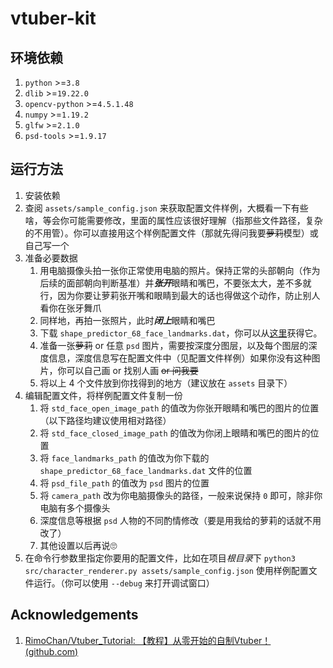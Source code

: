 # vtuber-kit

## 环境依赖

1. `python` >=`3.8`
2. `dlib` >=`19.22.0`
3. `opencv-python` >=`4.5.1.48`
4. `numpy` >=`1.19.2`
5. `glfw` >=`2.1.0`
6. `psd-tools` >=`1.9.17`

## 运行方法

1. 安装依赖
2. 查阅 `assets/sample_config.json` 来获取配置文件样例，大概看一下有些啥，等会你可能需要修改，里面的属性应该很好理解（指那些文件路径，复杂的不用管）。你可以直接用这个样例配置文件（那就先得问我要~~萝莉~~模型）或自己写一个
3. 准备必要数据
    1. 用电脑摄像头拍一张你正常使用电脑的照片。保持正常的头部朝向（作为后续的面部朝向判断基准）并***张开***眼睛和嘴巴，不要张太大，差不多就行，因为你要让萝莉张开嘴和眼睛到最大的话也得做这个动作，防止别人看你在张牙舞爪
    2. 同样地，再拍一张照片，此时***闭上***眼睛和嘴巴
    3. 下载 `shape_predictor_68_face_landmarks.dat`，你可以从[这里](http://dlib.net/files/shape_predictor_68_face_landmarks.dat.bz2)获得它。
    4. 准备一张~~萝莉~~ or 任意 `psd` 图片，需要按深度分图层，以及每个图层的深度信息，深度信息写在配置文件中（见配置文件样例）如果你没有这种图片，你可以自己画 or 找别人画 ~~or 问我要~~
    5. 将以上 4 个文件放到你找得到的地方（建议放在 `assets` 目录下）
4. 编辑配置文件，将样例配置文件复制一份
    1. 将 `std_face_open_image_path` 的值改为你张开眼睛和嘴巴的图片的位置（以下路径均建议使用相对路径）
    2. 将 `std_face_closed_image_path` 的值改为你闭上眼睛和嘴巴的图片的位置
    3. 将 `face_landmarks_path` 的值改为你下载的 `shape_predictor_68_face_landmarks.dat` 文件的位置
    4. 将 `psd_file_path` 的值改为 `psd` 图片的位置
    5. 将 `camera_path` 改为你电脑摄像头的路径，一般来说保持 `0` 即可，除非你电脑有多个摄像头
    6. 深度信息等根据 `psd` 人物的不同酌情修改（要是用我给的萝莉的话就不用改了）
    7. 其他设置以后再说🙄
5. 在命令行参数里指定你要用的配置文件，比如在项目*根目录*下 `python3 src/character_renderer.py assets/sample_config.json` 使用样例配置文件运行。（你可以使用 `--debug` 来打开调试窗口）

## Acknowledgements

1. [RimoChan/Vtuber_Tutorial: 【教程】从零开始的自制Vtuber！ (github.com)](https://github.com/RimoChan/Vtuber_Tutorial)

